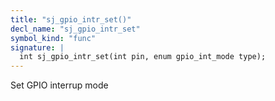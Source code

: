 ```yaml
---
title: "sj_gpio_intr_set()"
decl_name: "sj_gpio_intr_set"
symbol_kind: "func"
signature: |
  int sj_gpio_intr_set(int pin, enum gpio_int_mode type);
---
```


Set GPIO interrup mode 

